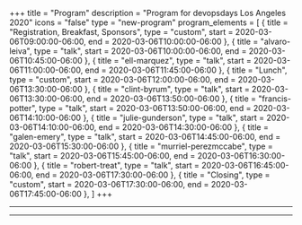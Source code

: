 +++
title = "Program"
description = "Program for devopsdays Los Angeles 2020"
icons = "false"
type = "new-program"
program_elements = [
    { title = "Registration, Breakfast, Sponsors", type = "custom", start = 2020-03-06T09:00:00-06:00, end = 2020-03-06T10:00:00-06:00 },
    { title = "alvaro-leiva", type = "talk", start = 2020-03-06T10:00:00-06:00, end = 2020-03-06T10:45:00-06:00 },
    { title = "ell-marquez", type = "talk", start = 2020-03-06T11:00:00-06:00, end = 2020-03-06T11:45:00-06:00 },
    { title = "Lunch", type = "custom", start = 2020-03-06T12:00:00-06:00, end = 2020-03-06T13:30:00-06:00 },
    { title = "clint-byrum", type = "talk", start = 2020-03-06T13:30:00-06:00, end = 2020-03-06T13:50:00-06:00 },
    { title = "francis-potter", type = "talk", start = 2020-03-06T13:50:00-06:00, end = 2020-03-06T14:10:00-06:00 },
    { title = "julie-gunderson", type = "talk", start = 2020-03-06T14:10:00-06:00, end = 2020-03-06T14:30:00-06:00 },
    { title = "galen-emery", type = "talk", start = 2020-03-06T14:45:00-06:00, end = 2020-03-06T15:30:00-06:00 },
    { title = "murriel-perezmccabe", type = "talk", start = 2020-03-06T15:45:00-06:00, end = 2020-03-06T16:30:00-06:00 },
    { title = "robert-treat", type = "talk", start = 2020-03-06T16:45:00-06:00, end = 2020-03-06T17:30:00-06:00 },
    { title = "Closing", type = "custom", start = 2020-03-06T17:30:00-06:00, end = 2020-03-06T17:45:00-06:00 },
]
+++
<div class = "row">
  <div class = "col">
    <hr />
    <hr />
  </div>
</div>
